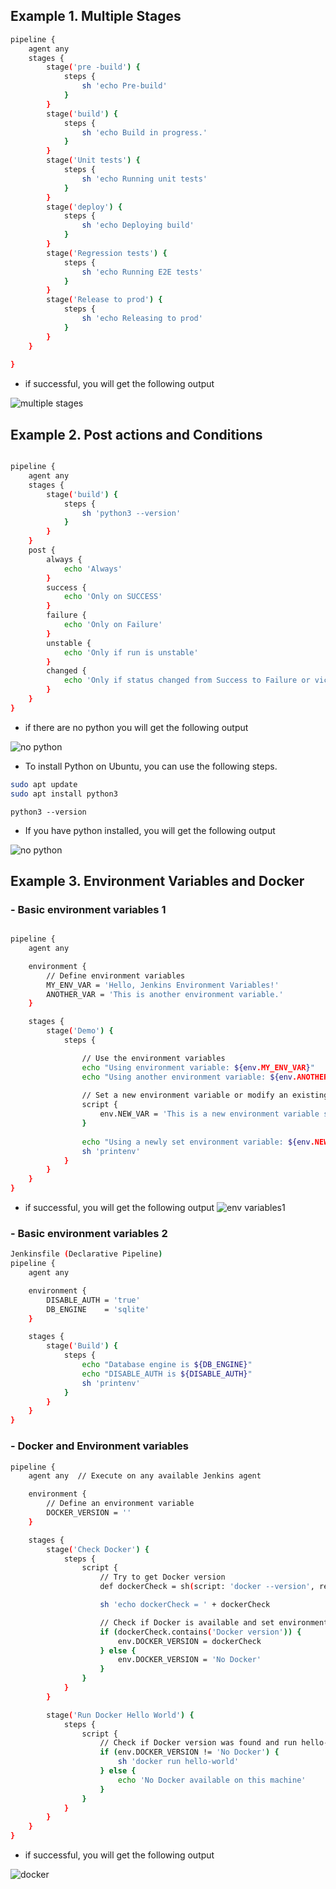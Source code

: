 

## Example 1. Multiple Stages

```bash
pipeline {
    agent any
    stages {
        stage('pre -build') {
            steps {
                sh 'echo Pre-build'
            }
        }
        stage('build') {
            steps {
                sh 'echo Build in progress.'
            }
        }
        stage('Unit tests') {
            steps {
                sh 'echo Running unit tests'
            }
        }
        stage('deploy') {
            steps {
                sh 'echo Deploying build'
            }
        }
        stage('Regression tests') {
            steps {
                sh 'echo Running E2E tests'
            }
        }
        stage('Release to prod') {
            steps {
                sh 'echo Releasing to prod'
            }
        }
    }
 
}
```

- if successful, you will get the following output


![multiple stages](./images/1_MultipleStages.jpg)

## Example 2. Post actions and Conditions

```bash

pipeline {
    agent any
    stages {
        stage('build') {
            steps {
                sh 'python3 --version'
            }
        }
    }
    post {
        always {
            echo 'Always'
        }
        success {
            echo 'Only on SUCCESS'
        }
        failure {
            echo 'Only on Failure'
        }
        unstable {
            echo 'Only if run is unstable'
        }
        changed {
            echo 'Only if status changed from Success to Failure or vice versa w.r.t. last run.'
        }
    }
}

```

- if there are no python you will get the following output

![no python](./images/2_nopython.jpg)

- To install Python on Ubuntu, you can use the following steps. 

```bash
sudo apt update
sudo apt install python3
```

```
python3 --version
```

- If you have python installed, you will get the following output

![no python](./images/2_python.jpg)

## Example 3. Environment Variables and Docker

### - Basic environment variables 1

```bash

pipeline {
    agent any

    environment {
        // Define environment variables
        MY_ENV_VAR = 'Hello, Jenkins Environment Variables!'
        ANOTHER_VAR = 'This is another environment variable.'
    }

    stages {
        stage('Demo') {
            steps {

                // Use the environment variables
                echo "Using environment variable: ${env.MY_ENV_VAR}"
                echo "Using another environment variable: ${env.ANOTHER_VAR}"
                
                // Set a new environment variable or modify an existing one
                script {
                    env.NEW_VAR = 'This is a new environment variable set during runtime.'
                }
                
                echo "Using a newly set environment variable: ${env.NEW_VAR}"
                sh 'printenv'
            }
        }
    }
}


```

- if successful, you will get the following output
![env variables1](./images/3_env1.jpg)

### - Basic environment variables 2

```bash
Jenkinsfile (Declarative Pipeline)
pipeline {
    agent any

    environment {
        DISABLE_AUTH = 'true'
        DB_ENGINE    = 'sqlite'
    }

    stages {
        stage('Build') {
            steps {
                echo "Database engine is ${DB_ENGINE}"
                echo "DISABLE_AUTH is ${DISABLE_AUTH}"
                sh 'printenv'
            }
        }
    }
}

```


### - Docker and Environment variables


```bash
pipeline {
    agent any  // Execute on any available Jenkins agent

    environment {
        // Define an environment variable 
        DOCKER_VERSION = ''
    }

    stages {
        stage('Check Docker') {
            steps {
                script {
                    // Try to get Docker version
                    def dockerCheck = sh(script: 'docker --version', returnStdout: true).trim()

                    sh 'echo dockerCheck = ' + dockerCheck

                    // Check if Docker is available and set environment variable accordingly
                    if (dockerCheck.contains('Docker version')) {
                        env.DOCKER_VERSION = dockerCheck
                    } else {
                        env.DOCKER_VERSION = 'No Docker'
                    }
                }
            }
        }

        stage('Run Docker Hello World') {
            steps {
                script {
                    // Check if Docker version was found and run hello-world image
                    if (env.DOCKER_VERSION != 'No Docker') {
                        sh 'docker run hello-world'
                    } else {
                        echo 'No Docker available on this machine'
                    }
                }
            }
        }
    }
}

```

- if successful, you will get the following output

![docker](./images/4_docker.jpg)